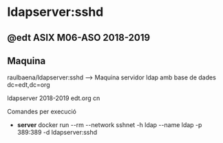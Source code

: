# ldapserver:sshd

## @edt ASIX M06-ASO 2018-2019

## Maquina

raulbaena/ldapserver:sshd --> Maquina servidor ldap amb base de dades dc=edt,dc=org

ldapserver 2018-2019 edt.org cn

Comandes per execució

 * **server** docker run --rm --network sshnet -h ldap --name ldap -p 389:389 -d ldapserver:sshd




